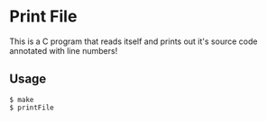 # Print File
This is a C program that reads itself and 
prints out it's source code annotated with line numbers!

## Usage
```
$ make
$ printFile
```